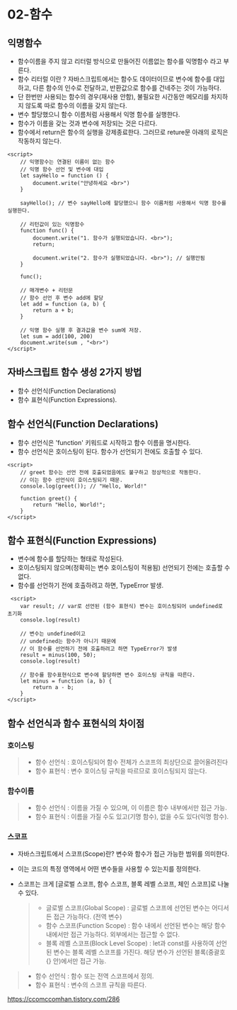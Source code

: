 # 02-함수
## 익명함수
+ 함수이름을 주지 않고 리터럴 방식으로 만들어진 이름없는 함수를 익명함수 라고 부른다.
+ 함수 리터럴 이란 ? 자바스크립트에서는 함수도 데이터이므로 변수에 함수를 대입하고, 다른 함수의 인수로 전달하고, 반환값으로 함수를 건네주는 것이 가능하다.
+ 단 한번만 사용되는 함수의 경우(재사용 안함), 불필요한 시간동안 메모리를 차지하지 않도록 따로 함수의 이름을 갖지 않는다. 
+ 변수 할당했으니 함수 이름처럼 사용해서 익명 함수를 실행한다. 
+ 함수가 이름을 갖는 것과 변수에 저장되는 것은 다르다.
+ 함수에서 return은 함수의 실행을 강제종료한다. 그러므로 reture문 아래의 로직은 작동하지 않는다.

````
<script>
    // 익명함수는 연결된 이름이 없는 함수
    // 익명 함수 선언 및 변수에 대입
    let sayHello = function () {
        document.write("안녕하세요 <br>")
    }

    sayHello(); // 변수 sayHello에 할당했으니 함수 이름처럼 사용해서 익명 함수를 실행한다.

    // 리턴값이 있는 익명함수
    function func() {
        document.write("1. 함수가 실행되었습니다. <br>");
        return;

        document.write("2. 함수가 실행되었습니다. <br>"); // 실행안됨
    }

    func();

    // 매개변수 + 리턴문
    // 함수 선언 후 변수 add에 할당
    let add = function (a, b) {
        return a + b;
    }

    // 익명 함수 실행 후 결과값을 변수 sum에 저장.
    let sum = add(100, 200)
    document.write(sum , "<br>")
</script>
````

## 자바스크립트 함수 생성 2가지 방법
+ 함수 선언식(Function Declarations)
+ 함수 표현식(Function Expressions).


## 함수 선언식(Function Declarations)
+ 함수 선언식은 'function' 키워드로 시작하고 함수 이름을 명시한다.
+ 함수 선언식은 호이스팅이 된다. 함수가 선언되기 전에도 호출할 수 있다.

````
<script>
    // greet 함수는 선언 전에 호출되었음에도 불구하고 정상적으로 작동한다.
    // 이는 함수 선언식이 호이스팅되기 때문.
    console.log(greet()); // "Hello, World!"

    function greet() {
        return "Hello, World!";
    }
</script>
````

## 함수 표현식(Function Expressions)
+ 변수에 함수를 할당하는 형태로 작성된다. 
+ 호이스팅되지 않으며(정확히는 변수 호이스팅이 적용됨) 선언되기 전에는 호출할 수 없다.
+ 함수를 선언하기 전에 호출하려고 하면, TypeError 발생.

````
 <script>
    var result; // var로 선언된 (함수 표현식) 변수는 호이스팅되어 undefined로 초기화
    console.log(result)

    // 변수는 undefined이고
    // undefined는 함수가 아니기 때문에 
    // 이 함수를 선언하기 전에 호출하려고 하면 TypeError가 발생
    result = minus(100, 50);
    console.log(result)

    // 함수를 함수표현식으로 변수에 할당하면 변수 호이스팅 규칙을 따른다.
    let minus = function (a, b) {
        return a - b;
    }
</script>
````

## 함수 선언식과 함수 표현식의 차이점
### 호이스팅
> + 함수 선언식 : 호이스팅되어 함수 전체가 스코프의 최상단으로 끌어올려진다
> + 함수 표현식 : 변수 호이스팅 규칙을 따르므로 호이스팅되지 않는다.

### 함수이름
> + 함수 선언식 : 이름을 가질 수 있으며, 이 이름은 함수 내부에서만 접근 가능.
> + 함수 표현식 : 이름을 가질 수도 있고(기명 함수), 없을 수도 있다(익명 함수).

### 스코프
+ 자바스크립트에서 스코프(Scope)란? 변수와 함수가 접근 가능한 범위를 의미한다. 
+ 이는 코드의 특정 영역에서 어떤 변수들을 사용할 수 있는지를 정의한다.
+ 스코프는 크게 [글로벌 스코프, 함수 스코프, 블록 레벨 스코프, 체인 스코프]로 나눌 수 있다.

    > + 글로벌 스코프(Global Scope) : 글로벌 스코프에 선언된 변수는 어디서든 접근 가능하다. (전역 변수)
    > + 함수 스코프(Function Scope) : 함수 내에서 선언된 변수는 해당 함수 내에서만 접근 가능하다. 외부에서는 접근할 수 없다.
    > + 블록 레벨 스코프(Block Level Scope) : let과 const를 사용하여 선언된 변수는 블록 레벨 스코프를 가진다. 해당 변수가 선언된 블록(중괄호 {} 안)에서만 접근 가능.


> + 함수 선언식 : 함수 또는 전역 스코프에서 정의.
> + 함수 표현식 : 변수의 스코프 규칙을 따른다.


https://ccomccomhan.tistory.com/286

